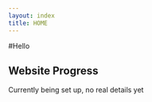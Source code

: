 ```yaml
---
layout: index
title: HOME
---
```


#Hello

## Website Progress
Currently being set up, no real details yet
